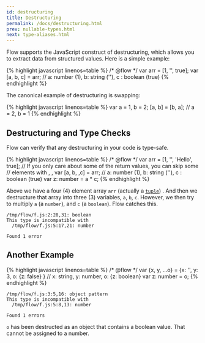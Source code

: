 ```yaml
---
id: destructuring
title: Destructuring
permalink: /docs/destructuring.html
prev: nullable-types.html
next: type-aliases.html
---
```


Flow supports the JavaScript construct of destructuring, which allows 
you to extract data from structured values. Here is a simple example:

{% highlight javascript linenos=table %}
/* @flow */
var arr = [1, '', true];
var [a, b, c] = arr;
// a: number (1), b: string (''), c : boolean (true)
{% endhighlight %}

The canonical example of destructuring is swapping:

{% highlight javascript linenos=table %}
var a = 1, b = 2;
[a, b] = [b, a];
// a = 2, b = 1
{% endhighlight %}

## Destructuring and Type Checks

Flow can verify that any destructuring in your code is type-safe.

{% highlight javascript linenos=table %}
/* @flow */
var arr = [1, '', 'Hello', true];
// If you only care about some of the return values, you can skip some
// elements with , ,
var [a, b, ,c] = arr;
// a: number (1), b: string (''), c : boolean (true)
var z: number = a * c;
{% endhighlight %} 

Above we have a four (4) element array `arr` (actually a 
[`tuple`](http://flowtype.org/docs/arrays.html#tuples))
. And then we destructure that array into three (3) variables, `a`, `b`,  `c`. 
However, we then try to multiply `a` (a `number`), and `c` (a `boolean`). Flow 
catches this.

```bbcode
/tmp/flow/f.js:2:28,31: boolean
This type is incompatible with
  /tmp/flow/f.js:5:17,21: number

Found 1 error
```

## Another Example 

{% highlight javascript linenos=table %}
/* @flow */
var {x, y, ...o} = {x: '', y: 3, o: {z: false} }
// x: string, y: number, o: {z: boolean}
var z: number = o;
{% endhighlight %}

```bbcode
/tmp/flow/f.js:3:5,16: object pattern
This type is incompatible with
  /tmp/flow/f.js:5:8,13: number

Found 1 errors
```

`o` has been destructed as an object that contains a boolean value. That 
cannot be assigned to a number.
